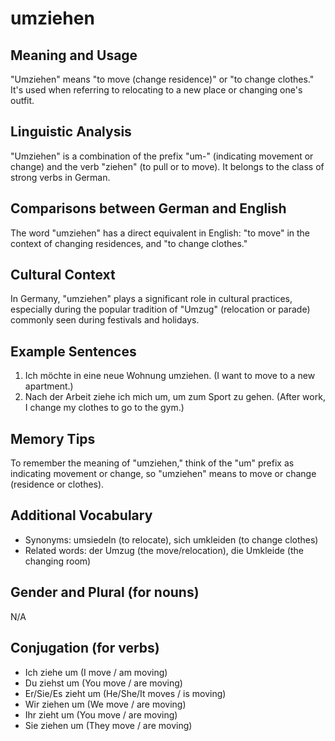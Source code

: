 # umziehen
## Meaning and Usage
"Umziehen" means "to move (change residence)" or "to change clothes." It's used when referring to relocating to a new place or changing one's outfit.

## Linguistic Analysis
"Umziehen" is a combination of the prefix "um-" (indicating movement or change) and the verb "ziehen" (to pull or to move). It belongs to the class of strong verbs in German. 

## Comparisons between German and English
The word "umziehen" has a direct equivalent in English: "to move" in the context of changing residences, and "to change clothes."

## Cultural Context
In Germany, "umziehen" plays a significant role in cultural practices, especially during the popular tradition of "Umzug" (relocation or parade) commonly seen during festivals and holidays.

## Example Sentences
1. Ich möchte in eine neue Wohnung umziehen. (I want to move to a new apartment.)
2. Nach der Arbeit ziehe ich mich um, um zum Sport zu gehen. (After work, I change my clothes to go to the gym.)

## Memory Tips
To remember the meaning of "umziehen," think of the "um" prefix as indicating movement or change, so "umziehen" means to move or change (residence or clothes).

## Additional Vocabulary
- Synonyms: umsiedeln (to relocate), sich umkleiden (to change clothes)
- Related words: der Umzug (the move/relocation), die Umkleide (the changing room)

## Gender and Plural (for nouns)
N/A

## Conjugation (for verbs)
- Ich ziehe um (I move / am moving)
- Du ziehst um (You move / are moving)
- Er/Sie/Es zieht um (He/She/It moves / is moving)
- Wir ziehen um (We move / are moving)
- Ihr zieht um (You move / are moving)
- Sie ziehen um (They move / are moving)